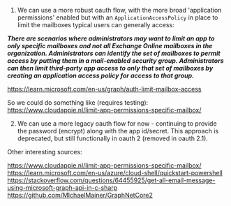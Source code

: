 
1. We can use a more robust oauth flow, with the more broad 'application permissions' enabled but with an `ApplicationAccessPolicy` in place to limit the mailboxes typical users can generally access:

***There are scenarios where administrators may want to limit an app to only specific mailboxes and _not all_ Exchange Online mailboxes in the organization. Administrators can identify the set of mailboxes to permit access by putting them in a mail-enabled security group. Administrators can then limit third-party app access to only that set of mailboxes by creating an application access policy for access to that group.***

https://learn.microsoft.com/en-us/graph/auth-limit-mailbox-access

So we could do something like (requires testing): https://www.cloudappie.nl/limit-app-permissions-specific-mailbox/

2. We can use a more legacy oauth flow for now - continuing to provide the password (encrypt) along with the app id/secret. This approach is deprecated, but still functionally in oauth 2 (removed in oauth 2.1).

Other interesting sources:

https://www.cloudappie.nl/limit-app-permissions-specific-mailbox/
https://learn.microsoft.com/en-us/azure/cloud-shell/quickstart-powershell
https://stackoverflow.com/questions/64455925/get-all-email-message-using-microsoft-graph-api-in-c-sharp
https://github.com/MIchaelMainer/GraphNetCore2


